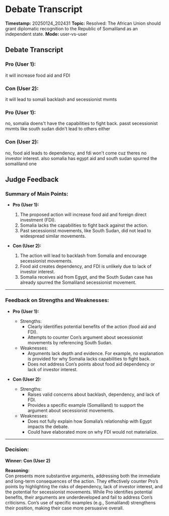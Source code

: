 # Debate Transcript

**Timestamp:** 20250124_202431
**Topic:** Resolved: The African Union should grant diplomatic recognition to the Republic of Somaliland as an independent state.
**Mode:** user-vs-user

## Debate Transcript


### Pro (User 1):
it will increase food aid and FDI
### Con (User 2):
it will lead to somali backlash and secessionist mvmts
### Pro (User 1):
no, somalia doens't have the capabilities to fight back. passt secessionist mvmts like south sudan didn't lead to others either
### Con (User 2):
no, food aid leads to dependency, and fdi won't come cuz theres no investor interest. also somalia has egypt aid and south sudan spurred the somaliland one

## Judge Feedback

### Summary of Main Points:  
- **Pro (User 1):**  
  1. The proposed action will increase food aid and foreign direct investment (FDI).  
  2. Somalia lacks the capabilities to fight back against the action.  
  3. Past secessionist movements, like South Sudan, did not lead to widespread similar movements.  

- **Con (User 2):**  
  1. The action will lead to backlash from Somalia and encourage secessionist movements.  
  2. Food aid creates dependency, and FDI is unlikely due to lack of investor interest.  
  3. Somalia receives aid from Egypt, and the South Sudan case has already spurred the Somaliland secessionist movement.  

---

### Feedback on Strengths and Weaknesses:  

- **Pro (User 1):**  
  - Strengths:  
    - Clearly identifies potential benefits of the action (food aid and FDI).  
    - Attempts to counter Con’s argument about secessionist movements by referencing South Sudan.  
  - Weaknesses:  
    - Arguments lack depth and evidence. For example, no explanation is provided for why Somalia lacks capabilities to fight back.  
    - Does not address Con’s points about food aid dependency or lack of investor interest.  

- **Con (User 2):**  
  - Strengths:  
    - Raises valid concerns about backlash, dependency, and lack of FDI.  
    - Provides a specific example (Somaliland) to support the argument about secessionist movements.  
  - Weaknesses:  
    - Does not fully explain how Somalia’s relationship with Egypt impacts the debate.  
    - Could have elaborated more on why FDI would not materialize.  

---

### Decision:  
**Winner: Con (User 2)**  

**Reasoning:**  
Con presents more substantive arguments, addressing both the immediate and long-term consequences of the action. They effectively counter Pro’s points by highlighting the risks of dependency, lack of investor interest, and the potential for secessionist movements. While Pro identifies potential benefits, their arguments are underdeveloped and fail to address Con’s criticisms. Con’s use of specific examples (e.g., Somaliland) strengthens their position, making their case more persuasive overall.